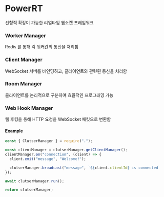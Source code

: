 # PowerRT
선형적 확장이 가능한 리얼타임 웹소켓 프레임워크

### Worker Manager
Redis 를 통해 각 워커간의 통신을 처리함

### Client Manager
WebSocket 서버를 바인딩하고, 클라이언트와 관련된 통신을 처리함

### Room Manager
클라이언트를 논리적으로 구분하여 효율적인 프로그래밍 가능

### Web Hook Manager
웹 후킹을 통해 HTTP 요청을 WebSocket 패킷으로 변환함

#### Example
````js
const { ClutserManager } = require(".");

const clientManager = clutserManager.getClientManager();
clientManager.on("connection", (client) => {
  client.emit("message", "Welcome!");

  clutserManager.broadcast("message", `${client.clientId} is connected`);
});

await clutserManager.run();

return clutserManager;
````

